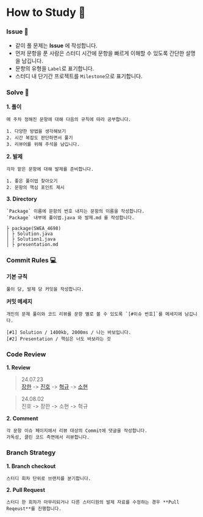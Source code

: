 # How to Study 🤼
### Issue 🚩
- 같이 풀 문제는 **Issue** 에 작성합니다.
- 먼저 문항을 푼 사람은 스터디 시간에 문항을 빠르게 이해할 수 있도록 간단한 설명을 남깁니다.
- 문항의 유형을 `Label`로 표기합니다.
- 스터디 내 단기간 프로젝트를 `Milestone`으로 표기합니다.

### Solve 📝
**1. 풀이**   

    매 주차 정해진 문항에 대해 다음의 규칙에 따라 공부합니다.

    1. 다양한 방법을 생각해보기
    2. 시간 복잡도 판단하면서 풀기
    3. 리뷰어를 위해 주석을 남깁니다.

**2. 발제**

    각자 맡은 문항에 대해 발제를 준비합니다.

    1. 좋은 풀이법 찾아오기
    2. 문항의 핵심 포인트 제시

**3. Directory**

    `Package` 이름에 문항의 번호 내지는 문항의 이름을 작성합니다.  
    `Package` 내부에 풀이법.java 와 발제.md 를 작성합니다.
    
    ├ package(SWEA_4698)
    │ ├ Solution.java
    │ ├ Solution1.java
    │ ├ presentation.md
    

### Commit Rules 💻
**기본 규칙**

    풀이 당, 발제 당 커밋을 작성합니다.

**커밋 메세지**

    개인의 문제 풀이와 코드 리뷰를 문항 별로 볼 수 있도록 `[#이슈 번호]`를 메세지에 남깁니다.  
    
    [#1] Solution / 1400kb, 2000ms / 나는 바보입니다.  
    [#2] Presentation / 핵심은 너도 바보라는 것  


### Code Review
**1. Review**

> 24.07.23  
> [장한](https://gitub.com/newbieJanghan) -> [진호](https://github.com/SON1205) -> [혁규](https://github.com/Huk9uri) -> [소현](https://github.com/elsa-kim)

> 24.08.02  
> 진호 -> 장한 -> 소현 -> 혁규
> 

**2. Comment**

    각 문항 이슈 페이지에서 리뷰 대상의 Commit에 댓글을 작성합니다.
    가독성, 클린 코드 측면에서 리뷰합니다.


### Branch Strategy

**1. Branch checkout**  

    스터디 회차 단위로 브랜치를 분기합니다.

**2. Pull Request**  

    스터디 한 회차가 마무리되거나 다른 스터디원의 발제 자료를 수정하는 경우 **Pull Reqeust**를 진행합니다.
  